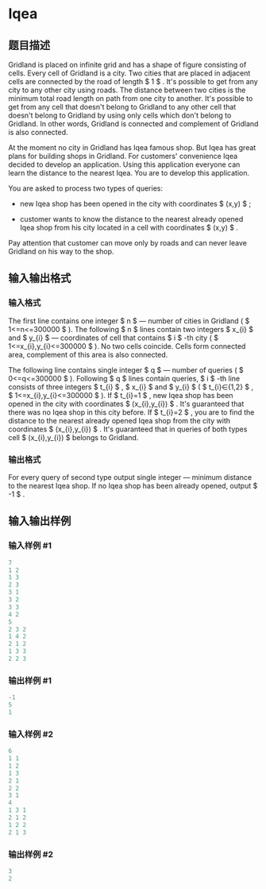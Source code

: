 # Iqea

## 题目描述

Gridland is placed on infinite grid and has a shape of figure consisting of cells. Every cell of Gridland is a city. Two cities that are placed in adjacent cells are connected by the road of length $ 1 $ . It's possible to get from any city to any other city using roads. The distance between two cities is the minimum total road length on path from one city to another. It's possible to get from any cell that doesn't belong to Gridland to any other cell that doesn't belong to Gridland by using only cells which don't belong to Gridland. In other words, Gridland is connected and complement of Gridland is also connected.

At the moment no city in Gridland has Iqea famous shop. But Iqea has great plans for building shops in Gridland. For customers' convenience Iqea decided to develop an application. Using this application everyone can learn the distance to the nearest Iqea. You are to develop this application.

You are asked to process two types of queries:

- new Iqea shop has been opened in the city with coordinates $ (x,y) $ ;

- customer wants to know the distance to the nearest already opened Iqea shop from his city located in a cell with coordinates $ (x,y) $ .

Pay attention that customer can move only by roads and can never leave Gridland on his way to the shop.

## 输入输出格式

### 输入格式

The first line contains one integer $ n $ — number of cities in Gridland ( $ 1<=n<=300000 $ ). The following $ n $ lines contain two integers $ x_{i} $ and $ y_{i} $ — coordinates of cell that contains $ i $ -th city ( $ 1<=x_{i},y_{i}<=300000 $ ). No two cells coincide. Cells form connected area, complement of this area is also connected.

The following line contains single integer $ q $ — number of queries ( $ 0<=q<=300000 $ ). Following $ q $ lines contain queries, $ i $ -th line consists of three integers $ t_{i} $ , $ x_{i} $ and $ y_{i} $ ( $ t_{i}∈{1,2} $ , $ 1<=x_{i},y_{i}<=300000 $ ). If $ t_{i}=1 $ , new Iqea shop has been opened in the city with coordinates $ (x_{i},y_{i}) $ . It's guaranteed that there was no Iqea shop in this city before. If $ t_{i}=2 $ , you are to find the distance to the nearest already opened Iqea shop from the city with coordinates $ (x_{i},y_{i}) $ . It's guaranteed that in queries of both types cell $ (x_{i},y_{i}) $ belongs to Gridland.

### 输出格式

For every query of second type output single integer — minimum distance to the nearest Iqea shop. If no Iqea shop has been already opened, output $ -1 $ .

## 输入输出样例

### 输入样例 #1

```cpp
7
1 2
1 3
2 3
3 1
3 2
3 3
4 2
5
2 3 2
1 4 2
2 1 2
1 3 3
2 2 3

```
### 输出样例 #1

```cpp
-1
5
1

```
### 输入样例 #2

```cpp
6
1 1
1 2
1 3
2 1
2 2
3 1
4
1 3 1
2 1 2
1 2 2
2 1 3

```
### 输出样例 #2

```cpp
3
2

```
